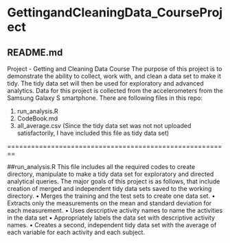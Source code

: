GettingandCleaningData_CourseProject
====================================
## README.md
Project - Getting and Cleaning Data Course
The purpose of this project is to demonstrate the ability to collect, work with, and clean a data set to make it tidy. The tidy data set will then be used for exploratory and advanced analytics. Data for this project is collected from the accelerometers from the Samsung Galaxy S smartphone.
There are following files in this repo:
1.    run_analysis.R
2.    CodeBook.md
3.    all_average.csv (Since the tidy data set was not not uploaded satisfactorily, I have included this file as tidy data set)

========================================================

##run_analysis.R
This file includes all the required codes to create directory, manipulate to make a tidy data set for exploratory and directed analytical queries. The major goals of this project is as follows, that include creation of merged and independent tidy data sets saved to the working directory.
•    Merges the training and the test sets to create one data set.
•	Extracts only the measurements on the mean and standard deviation for each measurement.
•	Uses descriptive activity names to name the activities in the data set
•	Appropriately labels the data set with descriptive activity names.
•	Creates a second, independent tidy data set with the average of each variable for each activity and each subject.
